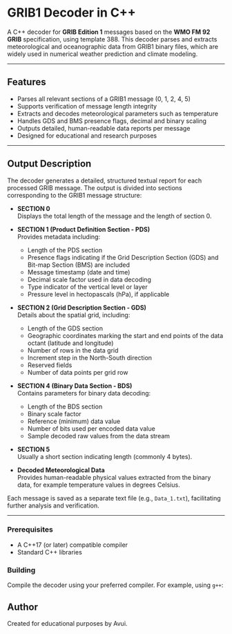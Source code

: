 # GRIB1 Decoder in C++

A C++ decoder for **GRIB Edition 1** messages based on the **WMO FM 92 GRIB** specification, using template 388. This decoder parses and extracts meteorological and oceanographic data from GRIB1 binary files, which are widely used in numerical weather prediction and climate modeling.

---

## Features

- Parses all relevant sections of a GRIB1 message (0, 1, 2, 4, 5)
- Supports verification of message length integrity
- Extracts and decodes meteorological parameters such as temperature
- Handles GDS and BMS presence flags, decimal and binary scaling
- Outputs detailed, human-readable data reports per message
- Designed for educational and research purposes

---

## Output Description

The decoder generates a detailed, structured textual report for each processed GRIB message. The output is divided into sections corresponding to the GRIB1 message structure:

- **SECTION 0**  
  Displays the total length of the message and the length of section 0.

- **SECTION 1 (Product Definition Section - PDS)**  
  Provides metadata including:  
  - Length of the PDS section  
  - Presence flags indicating if the Grid Description Section (GDS) and Bit-map Section (BMS) are included  
  - Message timestamp (date and time)  
  - Decimal scale factor used in data decoding  
  - Type indicator of the vertical level or layer  
  - Pressure level in hectopascals (hPa), if applicable

- **SECTION 2 (Grid Description Section - GDS)**  
  Details about the spatial grid, including:  
  - Length of the GDS section  
  - Geographic coordinates marking the start and end points of the data octant (latitude and longitude)  
  - Number of rows in the data grid  
  - Increment step in the North-South direction  
  - Reserved fields  
  - Number of data points per grid row

- **SECTION 4 (Binary Data Section - BDS)**  
  Contains parameters for binary data decoding:  
  - Length of the BDS section  
  - Binary scale factor  
  - Reference (minimum) data value  
  - Number of bits used per encoded data value  
  - Sample decoded raw values from the data stream

- **SECTION 5**  
  Usually a short section indicating length (commonly 4 bytes).

- **Decoded Meteorological Data**  
  Provides human-readable physical values extracted from the binary data, for example temperature values in degrees Celsius.

Each message is saved as a separate text file (e.g., `Data_1.txt`), facilitating further analysis and verification.

---

### Prerequisites

- A C++17 (or later) compatible compiler
- Standard C++ libraries

### Building

Compile the decoder using your preferred compiler. For example, using `g++`:

## Author

Created for educational purposes by Avui.
